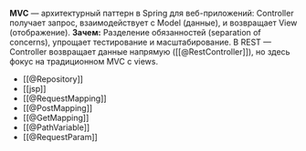 **MVC** — архитектурный паттерн в Spring для веб-приложений: Controller получает запрос, взаимодействует с Model (данные), и возвращает View (отображение).
**Зачем:** Разделение обязанностей (separation of concerns), упрощает тестирование и масштабирование. В REST — Controller возвращает данные напрямую ([[@RestController]]), но здесь фокус на традиционном MVC с views.

- [[@Repository]]
- [[jsp]]
- [[@RequestMapping]]
- [[@PostMapping]]
- [[@GetMapping]]
- [[@PathVariable]]
- [[@RequestParam]]